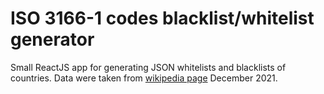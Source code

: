 # ISO 3166-1 codes blacklist/whitelist generator
Small ReactJS app for generating JSON whitelists and blacklists of countries. Data were taken from [wikipedia page](https://en.wikipedia.org/wiki/ISO_3166-1) December 2021.